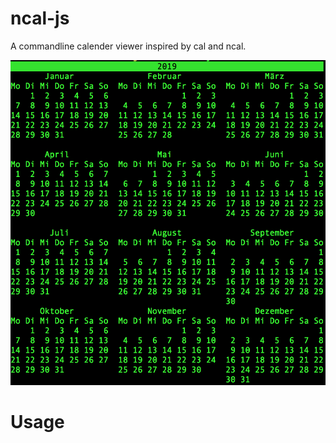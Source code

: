 # ncal-js
A commandline calender viewer inspired by cal and ncal.

![screenshot](https://raw.githubusercontent.com/ztiromoritz/ncal-js/master/screenshot.png)

# Usage